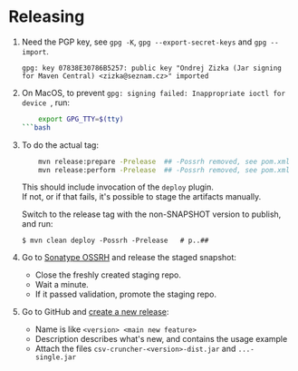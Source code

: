 
Releasing
=========

1) Need the PGP key, see `gpg -K`, `gpg --export-secret-keys` and `gpg --import`.
       
       gpg: key 07838E30786B5257: public key "Ondrej Zizka (Jar signing for Maven Central) <zizka@seznam.cz>" imported

2) On MacOS, to prevent `gpg: signing failed: Inappropriate ioctl for device `, run:

   ```bash
       export GPG_TTY=$(tty)
   ```bash
   
3) To do the actual tag:

   ```bash
       mvn release:prepare -Prelease  ## -Possrh removed, see pom.xml
       mvn release:perform -Prelease  ## -Possrh removed, see pom.xml
   ```

    This should include invocation of the `deploy` plugin.  
    If not, or if that fails, it's possible to stage the artifacts manually.   
    
    Switch to the release tag with the non-SNAPSHOT version to publish, and run:
        
       $ mvn clean deploy -Possrh -Prelease   # p..##

4) Go to [Sonatype OSSRH](https://oss.sonatype.org/#stagingRepositories) and release the staged snapshot:
   * Close the freshly created staging repo.
   * Wait a minute.
   * If it passed validation, promote the staging repo.

5) Go to GitHub and [create a new release](https://github.com/OndraZizka/csv-cruncher/releases/new):
   * Name is like `<version> <main new feature>`
   * Description describes what's new, and contains the usage example
   * Attach the files `csv-cruncher-<version>-dist.jar` and `...-single.jar` 
